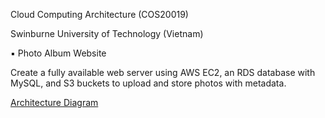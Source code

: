 Cloud Computing Architecture (COS20019)

Swinburne University of Technology (Vietnam)

▪  Photo Album Website

Create a fully available web server using AWS EC2, an RDS database with MySQL, and S3 buckets to upload and store photos with metadata.

[Architecture Diagram](/architecture_diagram.png)
